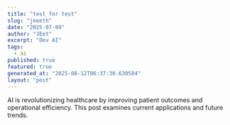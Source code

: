 ```yaml
---
title: "test for test"
slug: "jeeeth"
date: "2025-07-09"
author: "JEet"
excerpt: "Dev AI"
tags:
  - ai
published: true
featured: true
generated_at: "2025-08-12T06:37:30.630584"
layout: "post"
---
```


AI is revolutionizing healthcare by improving patient outcomes and operational efficiency. This post examines current applications and future trends.